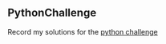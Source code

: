 ## PythonChallenge

Record my solutions for the [python challenge](http://www.pythonchallenge.com/)
